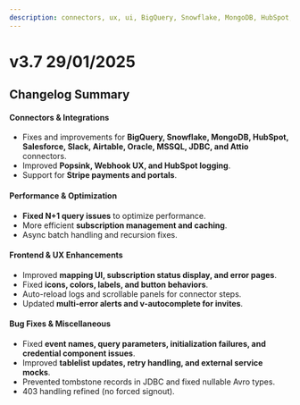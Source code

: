 ```yaml
---
description: connectors, ux, ui, BigQuery, Snowflake, MongoDB, HubSpot, Salesforce, Slack, Airtable, Oracle, MSSQL, JDBC, and Attio
---
```


# v3.7 29/01/2025

## Changelog Summary

#### Connectors & Integrations 
- Fixes and improvements for **BigQuery, Snowflake, MongoDB, HubSpot, Salesforce, Slack, Airtable, Oracle, MSSQL, JDBC, and Attio** connectors.  
- Improved **Popsink, Webhook UX, and HubSpot logging**.  
- Support for **Stripe payments and portals**.  

#### **Performance & Optimization**  
- **Fixed N+1 query issues** to optimize performance.  
- More efficient **subscription management and caching**.  
- Async batch handling and recursion fixes.  

#### **Frontend & UX Enhancements**  
- Improved **mapping UI, subscription status display, and error pages**.  
- Fixed **icons, colors, labels, and button behaviors**.  
- Auto-reload logs and scrollable panels for connector steps.  
- Updated **multi-error alerts and v-autocomplete for invites**.  

#### **Bug Fixes & Miscellaneous**  
- Fixed **event names, query parameters, initialization failures, and credential component issues**.  
- Improved **tablelist updates, retry handling, and external service mocks**.  
- Prevented tombstone records in JDBC and fixed nullable Avro types.  
- 403 handling refined (no forced signout).  
